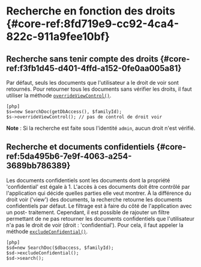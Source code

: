 # Recherche en fonction des droits {#core-ref:8fd719e9-cc92-4ca4-822c-911a9fee10bf}

## Recherche sans tenir compte des droits {#core-ref:f3fb1d45-d401-4ffd-a152-0fe0aa005a81}

Par défaut, seuls les documents que l'utilisateur a le droit de voir sont
retournés. Pour retourner tous les documents sans vérifier les droits, il faut
utiliser la méthode [`overrideViewControl()`][overrideViewControl].

    [php]
    $s=new SearchDoc(getDbAccess(), $familyId);
    $s->overrideViewControl(); // pas de control de droit voir

**Note** : Si la recherche est faite sous l'identité `admin`, aucun droit n'est
vérifié.

## Recherche et documents confidentiels {#core-ref:5da495b6-7e9f-4063-a254-3689bb786389}

Les documents confidentiels sont les documents dont la propriété 'confidential'
est égale à 1.  L'accès à ces documents doit être contrôlé par l'application qui
décide quelles parties elle veut montrer.  À la différence du droit voir
('view') des documents, la recherche retourne les documents confidentiels par
défaut. Le filtrage est à faire du côté de l'application avec un post-
traitement.   Cependant, il est possible de rajouter un filtre permettant de ne
pas retourner les documents confidentiels que l'utilisateur n'a pas le droit de
voir (droit : 'confidential'). Pour cela, il faut appeler la méthode
[`excludeConfidential()`][excludeconfidential].

    [php]
    $sd=new SearchDoc($dbaccess, $familyId); 
    $sd->excludeConfidential(); 
    $sd->search();

<!-- link -->
[searchdoc]:        #core-ref:a5216d5c-4e0f-4e3c-9553-7cbfda6b3255
[propdoc]:          #core-ref:9aa8edfa-2f2a-11e2-aaec-838a12b40353 "Liste des propriétés du document"
[layoutblock]:      #core-ref:587b563e-7371-469f-9d1e-350607056c73
[formatcollection]: #core-ref:74ce9ce4-8e4e-42ee-a0df-415eb6897a81
[pgop]:             http://www.postgresql.org/docs/9.1/static/functions.html "Opérateurs Postgresql 9.1"
[docattributs]:     #core-ref:4e167170-33ed-11e2-8134-a7f43955d6f3
[attdocid]:         #core-ref:d461d5f5-b635-47a0-944d-473c227587ab
[phpiterator]:      http://php.net/manual/fr/class.iterator.php "Interface Iterator"
[docacl]:           #core-ref:a99dcc5f-f42f-4574-bbfa-d7bb0573c95d "Droits du document"
[overrideViewControl]: #core-ref:18f98a7d-7db0-4270-97b2-0a1759a5b0e6
[excludeconfidential]: #core-ref:17be152c-0844-40d5-bfc5-a9aa2f2695fc